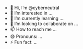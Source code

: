 - 👋 Hi, I’m @cyberneutral
- 👀 I’m interested in ...
- 🌱 I’m currently learning ...
- 💞️ I’m looking to collaborate on ...
- 📫 How to reach me ...
- 😄 Pronouns: ...
- ⚡ Fun fact: ...

<!---
cyberneutral/cyberneutral is a ✨ special ✨ repository because its `README.md` (this file) appears on your GitHub profile.
You can click the Preview link to take a look at your changes.
--->
